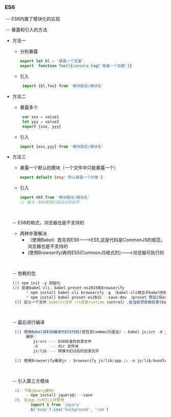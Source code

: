   ### ES6

​      -- ES6内置了模块化的实现

​      -- 暴露和引入的方法

* 方法一 

  - 分别暴露

    ```js
    export let bl = '暴露一个变量'
    export  function foo(){console.log('暴露一个函数')}
    ```

  - 引入

    ```js
     import {bl,foo} from '模块路径/模块名'
    ```

* 方法二

  - 暴露多个

    ```js
     var xxx = value1
     let yyy = value2
     export {xxx, yyy}
    ```

  - 引入

    ```js
    import {xxx,yyy} from '模块路径/模块名'
    ```

* 方法三

  - 暴露一个默认的模块（一个文件中只能暴露一个）

    ```js
    export default {msg:'默认暴露一个对象'}
    ```

  - 引入

    ```js
    import XXX from '模块路径/模块名'
    // 备注：XXX是我们自定义的名字
    ```

  ​

  -- ES6的格式，浏览器也是不支持的

  - 两种步骤解决
    - （使用Babel）首先将ES6--->ES5,这是代码是CommonJS的规范，浏览器也是不支持的
    -  (使用Browserify)再将ES5(CommonJS格式的)--->浏览器可执行的

  ​

  -- 依赖的包

  ```js
  (1) npm init -y 初始化
  (2) 安装babel-cli, babel-preset-es2015和browserify
        * npm install babel-cli browserify -g （babel-cli相当于babel的秘书/经纪人，要想使用babel需要先下载babel-cli（联系秘书/经纪人）,在使用）
        * npm install babel-preset-es2015 --save-dev （preset 预设(将es6转换成es5的所有插件打包)）
   (3) 定义一个文件.babelrc文件（rc就是runtime control）,在当前项目根目录(babel的配置文件)
  ```

  ​

  -- 最后进行编译

  ```js
   (1) 使用Babel将ES6编译为ES5代码(但包含CommonJS语法) : babel js/src -d js/lib
        解析：
           js/src --- ES6标准的目录文件
           -d     --- dir 文件夹
           js/lib --- 转换为ES5后的目录文件
           
   (2) 使用Browserify编译js : browserify js/lib/app.js -o js/lib/bundle.js
  ```

  ​

   -- 引入第三方模块

  ```js
   1). 下载jQuery模块: 
        - npm install jquery@1 --save
   2). 在app.js中引入并使用
          import $ from 'jquery'
          $('body').css('background', 'red')
  ```

  ​

  